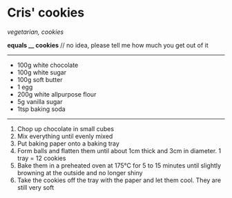 # Cris' cookies

*vegetarian, cookies*

**equals __ cookies** // no idea, please tell me how much you get out of it

---

- 100g white chocolate
- 100g white sugar
- 100g soft butter
- 1 egg
- 200g white allpurpose flour
- 5g vanilla sugar
- 1tsp baking soda

---

1. Chop up chocolate in small cubes
2. Mix everything until evenly mixed
3. Put baking paper onto a baking tray
4. Form balls and flatten them until about 1cm thick and 3cm in diameter. 1 tray = 12 cookies
5. Bake them in a preheated oven at 175°C for 5 to 15 minutes until slightly browning at the outside and no longer shiny
6. Take the cookies off the tray with the paper and let them cool. They are still very soft

